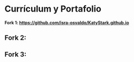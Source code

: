 # Currículum y Portafolio 

#### Fork 1: https://github.com/isra-osvaldo/KatyStark.github.io
## Fork 2: 
## Fork 3:
